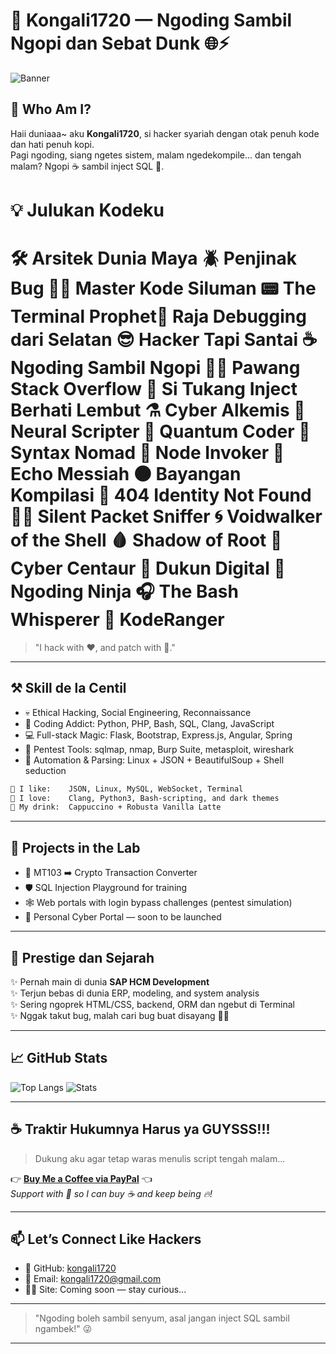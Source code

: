 # 👑 Kongali1720 — Ngoding Sambil Ngopi dan Sebat Dunk 🌐⚡

![Banner](https://capsule-render.vercel.app/api?type=waving&color=gradient&height=200&section=header&text=Kongali1720%20👨‍💻&fontSize=40&fontAlign=center&desc=The%20Cyber%20Whisperer%20💀%20|%20Code%20Wizard%20⚔️%20|%20Hacker%20Syariah%20🌈&descAlign=center&descSize=16)

## 🤖 Who Am I?

Haii duniaaa~ aku **Kongali1720**, si hacker syariah dengan otak penuh kode dan hati penuh kopi.  
Pagi ngoding, siang ngetes sistem, malam ngedekompile... dan tengah malam? Ngopi ☕ sambil inject SQL 💉.

💡 Julukan Kodeku
===============================
🛠️ Arsitek Dunia Maya
🪲 Penjinak Bug
🧙‍♂️ Master Kode Siluman
📟 The Terminal Prophet👑 Raja Debugging dari Selatan
😎 Hacker Tapi Santai
☕ Ngoding Sambil Ngopi
🧙‍♀️ Pawang Stack Overflow
💉 Si Tukang Inject Berhati Lembut
⚗️ Cyber Alkemis
🧠 Neural Scripter
🚀 Quantum Coder
🧳 Syntax Nomad
🧬 Node Invoker
📡 Echo Messiah
🌑 Bayangan Kompilasi
🚫 404 Identity Not Found
🕵️‍♂️ Silent Packet Sniffer
🌀 Voidwalker of the Shell
🩸 Shadow of Root
🦄 Cyber Centaur
🔮 Dukun Digital
🥷 Ngoding Ninja
🎧 The Bash Whisperer
🤠 KodeRanger
===============================

> "I hack with ❤️, and patch with 🍰."

---

## ⚒️ Skill de la Centil

- 💀 Ethical Hacking, Social Engineering, Reconnaissance
- 🧠 Coding Addict: Python, PHP, Bash, SQL, Clang, JavaScript
- 💻 Full-stack Magic: Flask, Bootstrap, Express.js, Angular, Spring
- 🔐 Pentest Tools: sqlmap, nmap, Burp Suite, metasploit, wireshark
- 🔄 Automation & Parsing: Linux + JSON + BeautifulSoup + Shell seduction

```bash
🧃 I like:    JSON, Linux, MySQL, WebSocket, Terminal
👠 I love:    Clang, Python3, Bash-scripting, and dark themes
🥤 My drink:  Cappuccino + Robusta Vanilla Latte
```

---

## 🚀 Projects in the Lab

- 🔁 MT103 ➡️ Crypto Transaction Converter
- 🛡️ SQL Injection Playground for training
- 🕸️ Web portals with login bypass challenges (pentest simulation)
- 🏁 Personal Cyber Portal — soon to be launched

---

## 🏅 Prestige dan Sejarah

✨ Pernah main di dunia **SAP HCM Development**  
✨ Terjun bebas di dunia ERP, modeling, and system analysis  
✨ Sering ngoprek HTML/CSS, backend, ORM dan ngebut di Terminal  
✨ Nggak takut bug, malah cari bug buat disayang 🐞💕  

---

## 📈 GitHub Stats

![Top Langs](https://github-readme-stats.vercel.app/api/top-langs/?username=kongali1720&layout=compact&theme=tokyonight)
![Stats](https://github-readme-stats.vercel.app/api?username=kongali1720&show_icons=true&theme=tokyonight)

---

## ☕ Traktir Hukumnya Harus ya GUYSSS!!!

> Dukung aku agar tetap waras menulis script tengah malam...

👉 [**Buy Me a Coffee via PayPal**](https://www.paypal.com/paypalme/bungtempong99) 👈  
*Support with 💸 so I can buy ☕ and keep being 🔥!*

---

## 📫 Let’s Connect Like Hackers

- 🧙 GitHub: [kongali1720](https://github.com/kongali1720)
- 💌 Email: [kongali1720@gmail.com](mailto:kongali1720@gmail.com)
- 🕵️‍♂️ Site: Coming soon — stay curious...

---

> "Ngoding boleh sambil senyum, asal jangan inject SQL sambil ngambek!" 😜

---
